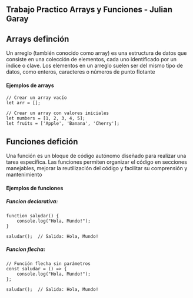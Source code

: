 ## Trabajo Practico Arrays y Funciones - Julian Garay

## Arrays definción

Un arreglo (también conocido como array) es una estructura de datos que consiste en una colección de elementos, cada uno identificado por un índice o clave. Los elementos en un arreglo suelen ser del mismo tipo de datos, como enteros, caracteres o números de punto flotante

#### Ejemplos de arrays

```dotnetcli
// Crear un array vacío
let arr = [];

// Crear un array con valores iniciales
let numbers = [1, 2, 3, 4, 5];
let fruits = ['Apple', 'Banana', 'Cherry'];
```

## Funciones defición

Una función es un bloque de código autónomo diseñado para realizar una tarea específica. Las funciones permiten organizar el código en secciones manejables, mejorar la reutilización del código y facilitar su comprensión y mantenimiento

#### Ejemplos de funciones

##### Funcion declarativa:


```dotnetcli
function saludar() {
    console.log("Hola, Mundo!");
}

saludar();  // Salida: Hola, Mundo!
```

##### Funcion flecha:


```dotnetcli
// Función flecha sin parámetros
const saludar = () => {
    console.log("Hola, Mundo!");
};

saludar();  // Salida: Hola, Mundo!
```
